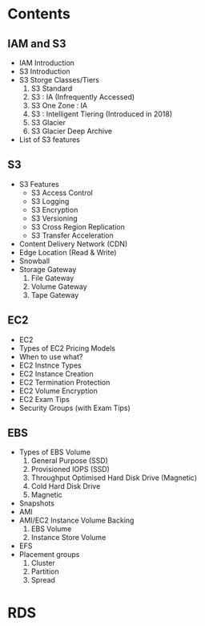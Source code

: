 # Contents
## IAM and S3
- IAM Introduction
- S3 Introduction
- S3 Storge Classes/Tiers
	1. S3 Standard
	2. S3 : IA (Infrequently Accessed)
	3. S3 One Zone : IA
	4. S3 : Intelligent Tiering (Introduced in 2018)
	5. S3 Glacier
	6. S3 Glacier Deep Archive
- List of S3 features
## S3 
- S3 Features
	- S3 Access Control
	- S3 Logging
	- S3 Encryption
	- S3 Versioning
	- S3 Cross Region Replication
	- S3 Transfer Acceleration
- Content Delivery Network (CDN)
- Edge Location (Read & Write)
- Snowball
- Storage Gateway
	1. File Gateway
	2. Volume Gateway
	3. Tape Gateway
## EC2
- EC2
- Types of EC2 Pricing Models
- When to use what?
- EC2 Instnce Types
- EC2 Instance Creation
- EC2 Termination Protection
- EC2 Volume Encryption 
- EC2 Exam Tips
- Security Groups (with Exam Tips)

## EBS
- Types of EBS Volume
	1. General Purpose (SSD)
	2. Provisioned IOPS (SSD)
	3. Throughput Optimised Hard Disk Drive (Magnetic)
	4. Cold Hard Disk Drive
	5. Magnetic
- Snapshots
- AMI
- AMI/EC2 Instance Volume Backing
	1. EBS Volume
	2. Instance Store Volume
- EFS
- Placement groups
	1. Cluster
	2. Partition
	3. Spread

# RDS

